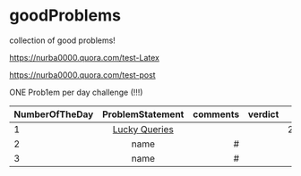 # goodProblems
collection of good problems!

https://nurba0000.quora.com/test-Latex

https://nurba0000.quora.com/test-post

ONE Prob1em per day challenge (!!!)

| NumberOfTheDay        | ProblemStatement           | comments  | verdict |date|
| ------------- |:-------------:| -----:|-------:|-------:| 
| 1      | [Lucky Queries](http://codeforces.com/contest/145/problem/E) | | | 29.07.2016 |
|  2     | name      |  # | |
| 3 | name      |    # | | |

